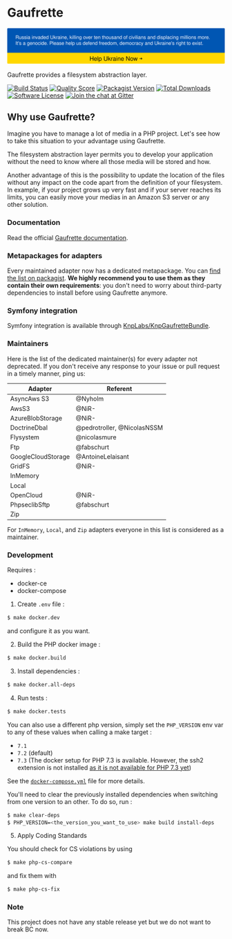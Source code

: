 Gaufrette
=========

[![Stand With Ukraine](https://raw.githubusercontent.com/vshymanskyy/StandWithUkraine/main/banner2-direct.svg)](https://stand-with-ukraine.pp.ua)


Gaufrette provides a filesystem abstraction layer.

[![Build Status](https://github.com/KnpLabs/Gaufrette/actions/workflows/ci.yml/badge.svg)](https://github.com/KnpLabs/Gaufrette/actions)
[![Quality Score](https://img.shields.io/scrutinizer/g/KnpLabs/Gaufrette.svg?style=flat-square)](https://scrutinizer-ci.com/g/KnpLabs/Gaufrette)
[![Packagist Version](https://img.shields.io/packagist/v/KnpLabs/Gaufrette.svg?style=flat-square)](https://packagist.org/packages/KnpLabs/Gaufrette)
[![Total Downloads](https://img.shields.io/packagist/dt/KnpLabs/Gaufrette.svg?style=flat-square)](https://packagist.org/packages/KnpLabs/Gaufrette)
[![Software License](https://img.shields.io/badge/license-MIT-brightgreen.svg?style=flat-square)](LICENSE)
[![Join the chat at Gitter](https://img.shields.io/gitter/room/nwjs/nw.js.svg?style=flat-square)](https://gitter.im/KnpLabs/Gaufrette)

Why use Gaufrette?
------------------

Imagine you have to manage a lot of media in a PHP project. Let's see how to
take this situation to your advantage using Gaufrette.

The filesystem abstraction layer permits you to develop your application without
the need to know where all those media will be stored and how.

Another advantage of this is the possibility to update the location of the files
without any impact on the code apart from the definition of your filesystem.
In example, if your project grows up very fast and if your server reaches its
limits, you can easily move your medias in an Amazon S3 server or any other
solution.

### Documentation

Read the official [Gaufrette documentation](http://knplabs.github.io/Gaufrette/).

### Metapackages for adapters

Every maintained adapter now has a dedicated metapackage. You can [find the list on packagist](https://packagist.org/packages/gaufrette/).
**We highly recommend you to use them as they contain their own requirements**: you don't need to worry about third-party dependencies
to install before using Gaufrette anymore.

### Symfony integration

Symfony integration is available through [KnpLabs/KnpGaufretteBundle](https://github.com/KnpLabs/KnpGaufretteBundle).

### Maintainers

Here is the list of the dedicated maintainer(s) for every adapter not deprecated. If you don't receive any response to
your issue or pull request in a timely manner, ping us:

| Adapter            | Referent                    |
|--------------------|-----------------------------|
| AsyncAws S3        | @Nyholm                     |
| AwsS3              | @NiR-                       |
| AzureBlobStorage   | @NiR-                       |
| DoctrineDbal       | @pedrotroller, @NicolasNSSM |
| Flysystem          | @nicolasmure                |
| Ftp                | @fabschurt                  |
| GoogleCloudStorage | @AntoineLelaisant           |
| GridFS             | @NiR-                       |
| InMemory           |                             |
| Local              |                             |
| OpenCloud          | @NiR-                       |
| PhpseclibSftp      | @fabschurt                  |
| Zip                |                             |

For `InMemory`, `Local`, and `Zip` adapters everyone in this list is considered as a maintainer.

### Development

Requires :
  * docker-ce
  * docker-compose

1) Create `.env` file :
```bash
$ make docker.dev
```
and configure it as you want.

2) Build the PHP docker image :
```bash
$ make docker.build
```

3) Install dependencies :
```bash
$ make docker.all-deps
```

4) Run tests :
```bash
$ make docker.tests
```

You can also use a different php version, simply set the `PHP_VERSION` env var
to any of these values when calling a make target :
- `7.1`
- `7.2` (default)
- `7.3` (The docker setup for PHP 7.3 is available. However, the ssh2 extension
is not installed [as it is not available for PHP 7.3 yet](https://serverpilot.io/docs/how-to-install-the-php-ssh2-extension))

See the [`docker-compose.yml`](/docker-compose.yml) file for more details.

You'll need to clear the previously installed dependencies when switching from
one version to an other. To do so, run :
```bash
$ make clear-deps
$ PHP_VERSION=<the_version_you_want_to_use> make build install-deps
```

5) Apply Coding Standards

You should check for CS violations by using
```bash
$ make php-cs-compare
```
and fix them with 
```bash
$ make php-cs-fix
```

### Note

This project does not have any stable release yet but we do not want to break BC now.
